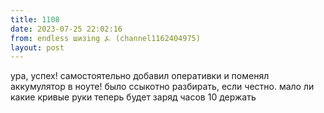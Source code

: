 ```yaml
---
title: 1108
date: 2023-07-25 22:02:16
from: endless шизing ⍼ (channel1162404975)
layout: post
---
```


ура, успех! самостоятельно добавил оперативки и поменял аккумулятор в ноуте! было ссыкотно разбирать, если честно. мало ли какие кривые руки
теперь будет заряд часов 10 держать
